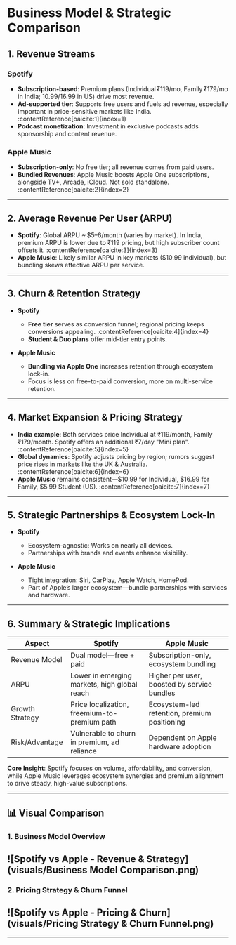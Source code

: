 # Business Model & Strategic Comparison

## 1. Revenue Streams

### Spotify
- **Subscription-based**: Premium plans (Individual ₹119/mo, Family ₹179/mo in India; $10.99/$16.99 in US) drive most revenue.
- **Ad-supported tier**: Supports free users and fuels ad revenue, especially important in price-sensitive markets like India. :contentReference[oaicite:1]{index=1}
- **Podcast monetization**: Investment in exclusive podcasts adds sponsorship and content revenue.

### Apple Music
- **Subscription-only**: No free tier; all revenue comes from paid users.
- **Bundled Revenues**: Apple Music boosts Apple One subscriptions, alongside TV+, Arcade, iCloud. Not sold standalone. :contentReference[oaicite:2]{index=2}

---

## 2. Average Revenue Per User (ARPU)

- **Spotify**: Global ARPU ~ $5–6/month (varies by market). In India, premium ARPU is lower due to ₹119 pricing, but high subscriber count offsets it. :contentReference[oaicite:3]{index=3}  
- **Apple Music**: Likely similar ARPU in key markets ($10.99 individual), but bundling skews effective ARPU per service.

---

## 3. Churn & Retention Strategy

- **Spotify**
  - **Free tier** serves as conversion funnel; regional pricing keeps conversions appealing. :contentReference[oaicite:4]{index=4}
  - **Student & Duo plans** offer mid-tier entry points.

- **Apple Music**
  - **Bundling via Apple One** increases retention through ecosystem lock-in.
  - Focus is less on free-to-paid conversion, more on multi-service retention.

---

## 4. Market Expansion & Pricing Strategy

- **India example**: Both services price Individual at ₹119/month, Family ₹179/month. Spotify offers an additional ₹7/day "Mini plan". :contentReference[oaicite:5]{index=5}  
- **Global dynamics**: Spotify adjusts pricing by region; rumors suggest price rises in markets like the UK & Australia. :contentReference[oaicite:6]{index=6}  
- **Apple Music** remains consistent—$10.99 for Individual, $16.99 for Family, $5.99 Student (US). :contentReference[oaicite:7]{index=7}

---

## 5. Strategic Partnerships & Ecosystem Lock-In

- **Spotify**
  - Ecosystem-agnostic: Works on nearly all devices.
  - Partnerships with brands and events enhance visibility.

- **Apple Music**
  - Tight integration: Siri, CarPlay, Apple Watch, HomePod.
  - Part of Apple’s larger ecosystem—bundle partnerships with services and hardware.

---

## 6. Summary & Strategic Implications

| Aspect           | Spotify                                        | Apple Music                                       |
|------------------|------------------------------------------------|---------------------------------------------------|
| Revenue Model    | Dual model—free + paid                        | Subscription-only, ecosystem bundling            |
| ARPU             | Lower in emerging markets, high global reach  | Higher per user, boosted by service bundles       |
| Growth Strategy  | Price localization, freemium-to-premium path  | Ecosystem-led retention, premium positioning     |
| Risk/Advantage   | Vulnerable to churn in premium, ad reliance   | Dependent on Apple hardware adoption             |

**Core Insight**: Spotify focuses on volume, affordability, and conversion, while Apple Music leverages ecosystem synergies and premium alignment to drive steady, high-value subscriptions.

---


## 📊 Visual Comparison

### 1. Business Model Overview

![Spotify vs Apple - Revenue & Strategy](visuals/Business Model Comparison.png)
---
### 2. Pricing Strategy & Churn Funnel

![Spotify vs Apple - Pricing & Churn](visuals/Pricing Strategy & Churn Funnel.png)
---
---
